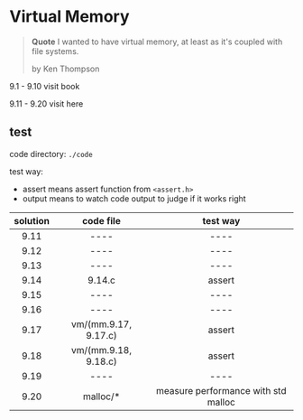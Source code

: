 # Virtual Memory

> **Quote**
> I wanted to have virtual memory, at least as it's coupled with file systems.
>
> by Ken Thompson


9.1 - 9.10 visit book

9.11 - 9.20 visit here

## test

code directory: `./code`

test way:
- assert means assert function from `<assert.h>`
- output means to watch code output to judge if it works right

|solution|code file|test way|
|:------:|:-------:|:------:|
|9.11|----|----|
|9.12|----|----|
|9.13|----|----|
|9.14|9.14.c|assert|
|9.15|----|----|
|9.16|----|----|
|9.17|vm/(mm.9.17, 9.17.c)|assert|
|9.18|vm/(mm.9.18, 9.18.c)|assert|
|9.19|----|----|
|9.20|malloc/*|measure performance with std malloc|

